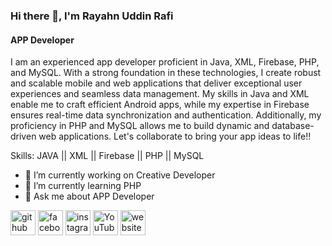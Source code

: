 ### Hi there 👋, I'm Rayahn Uddin Rafi
#### APP Developer

I am an experienced app developer proficient in Java, XML, Firebase, PHP, and MySQL. With a strong foundation in these technologies, I create robust and scalable mobile and web applications that deliver exceptional user experiences and seamless data management. My skills in Java and XML enable me to craft efficient Android apps, while my expertise in Firebase ensures real-time data synchronization and authentication. Additionally, my proficiency in PHP and MySQL allows me to build dynamic and database-driven web applications. Let's collaborate to bring your app ideas to life!!

Skills: JAVA || XML || Firebase || PHP || MySQL

- 🔭 I’m currently working on Creative Developer 
- 🌱 I’m currently learning PHP  
- 💬 Ask me about APP Developer 


[<img src='https://cdn.jsdelivr.net/npm/simple-icons@3.0.1/icons/github.svg' alt='github' height='40'>](https://github.com/rafi2-github)  [<img src='https://cdn.jsdelivr.net/npm/simple-icons@3.0.1/icons/facebook.svg' alt='facebook' height='40'>](https://www.facebook.com/rafi2.profile)  [<img src='https://cdn.jsdelivr.net/npm/simple-icons@3.0.1/icons/instagram.svg' alt='instagram' height='40'>](https://www.instagram.com/rafi2.insta/)  [<img src='https://cdn.jsdelivr.net/npm/simple-icons@3.0.1/icons/youtube.svg' alt='YouTube' height='40'>](https://www.youtube.com/channel/UCU8ISLG5e4FKlcFhkHcAGVg)  [<img src='https://cdn.jsdelivr.net/npm/simple-icons@3.0.1/icons/icloud.svg' alt='website' height='40'>]([bit.ly/rayhan-portfolio](https://rafi2-portfolio.blogspot.com/))  
